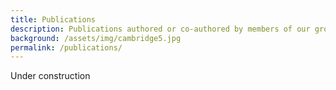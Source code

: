 ```yaml
---
title: Publications
description: Publications authored or co-authored by members of our group
background: /assets/img/cambridge5.jpg
permalink: /publications/
---
```



Under construction

